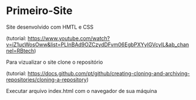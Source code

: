 # Primeiro-Site
Site desenvolvido com HMTL e CSS

(tutorial: https://www.youtube.com/watch?v=iZ1ucWosOww&list=PLInBAd9OZCzydDFvm06EgbPXYylGVcyIL&ab_channel=RBtech)

Para vizualizar o site clone o repositório 

(tutorial: https://docs.github.com/pt/github/creating-cloning-and-archiving-repositories/cloning-a-repository)

Executar arquivo index.html com o navegador de sua máquina



